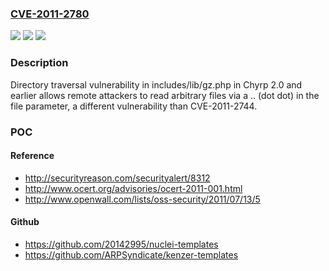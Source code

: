 ### [CVE-2011-2780](https://cve.mitre.org/cgi-bin/cvename.cgi?name=CVE-2011-2780)
![](https://img.shields.io/static/v1?label=Product&message=n%2Fa&color=blue)
![](https://img.shields.io/static/v1?label=Version&message=n%2Fa&color=blue)
![](https://img.shields.io/static/v1?label=Vulnerability&message=n%2Fa&color=brighgreen)

### Description

Directory traversal vulnerability in includes/lib/gz.php in Chyrp 2.0 and earlier allows remote attackers to read arbitrary files via a .. (dot dot) in the file parameter, a different vulnerability than CVE-2011-2744.

### POC

#### Reference
- http://securityreason.com/securityalert/8312
- http://www.ocert.org/advisories/ocert-2011-001.html
- http://www.openwall.com/lists/oss-security/2011/07/13/5

#### Github
- https://github.com/20142995/nuclei-templates
- https://github.com/ARPSyndicate/kenzer-templates

